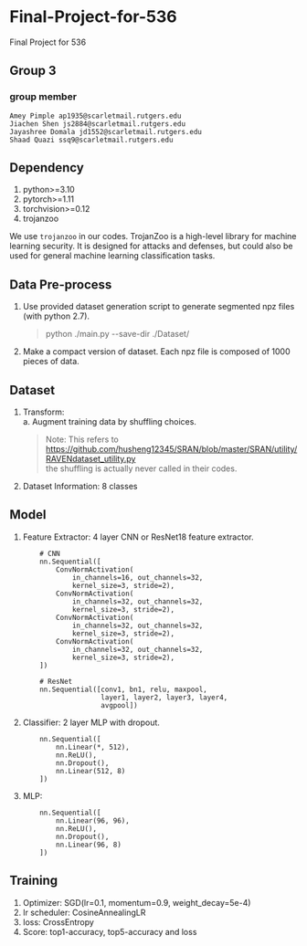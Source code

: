 # Final-Project-for-536
Final Project for 536

## Group 3
### group member
    Amey Pimple ap1935@scarletmail.rutgers.edu  
    Jiachen Shen js2884@scarletmail.rutgers.edu  
    Jayashree Domala jd1552@scarletmail.rutgers.edu  
    Shaad Quazi ssq9@scarletmail.rutgers.edu




## Dependency

1. python>=3.10
2. pytorch>=1.11
3. torchvision>=0.12
4. trojanzoo

We use `trojanzoo` in our codes. TrojanZoo is a high-level library for machine learning security. It is designed for attacks and defenses, but could also be used for general machine learning classification tasks.


## Data Pre-process

1. Use provided dataset generation script to generate segmented npz files (with python 2.7).

    > python ./main.py --save-dir ./Dataset/

2. Make a compact version of dataset. Each npz file is composed of 1000 pieces of data.

## Dataset

1. Transform:  
   a. Augment training data by shuffling choices. 

    > Note: This refers to https://github.com/husheng12345/SRAN/blob/master/SRAN/utility/RAVENdataset_utility.py  
    > the shuffling is actually never called in their codes.

3. Dataset Information: 8 classes

## Model
1. Feature Extractor: 4 layer CNN or ResNet18 feature extractor.
    ```python3
        # CNN
        nn.Sequential([
            ConvNormActivation(
                in_channels=16, out_channels=32,
                kernel_size=3, stride=2),
            ConvNormActivation(
                in_channels=32, out_channels=32,
                kernel_size=3, stride=2),
            ConvNormActivation(
                in_channels=32, out_channels=32,
                kernel_size=3, stride=2),
            ConvNormActivation(
                in_channels=32, out_channels=32,
                kernel_size=3, stride=2),
        ])

        # ResNet
        nn.Sequential([conv1, bn1, relu, maxpool,
                       layer1, layer2, layer3, layer4,
                       avgpool])
    ```
2. Classifier: 2 layer MLP with dropout.
    ```python3
        nn.Sequential([
            nn.Linear(*, 512),
            nn.ReLU(),
            nn.Dropout(),
            nn.Linear(512, 8)
        ])
    ```
 3. MLP:
    ```python3
        nn.Sequential([
            nn.Linear(96, 96),
            nn.ReLU(),
            nn.Dropout(),
            nn.Linear(96, 8)
        ])

## Training

1. Optimizer: SGD(lr=0.1, momentum=0.9, weight_decay=5e-4)
2. lr scheduler: CosineAnnealingLR
3. loss: CrossEntropy
4. Score: top1-accuracy, top5-accuracy and loss
